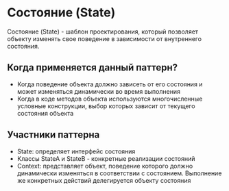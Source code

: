 # Состояние (State)
Состояние (State) - шаблон проектирования, который позволяет объекту изменять свое поведение в зависимости от внутреннего состояния.

## Когда применяется данный паттерн?
- Когда поведение объекта должно зависеть от его состояния и может изменяться динамически во время выполнения
- Когда в коде методов объекта используются многочисленные условные конструкции, выбор которых зависит от текущего состояния объекта

## Участники паттерна
- State: определяет интерфейс состояния
- Классы StateA и StateB - конкретные реализации состояний
- Context: представляет объект, поведение которого должно динамически изменяться в соответствии с состоянием. Выполнение же конкретных действий делегируется объекту состояния

